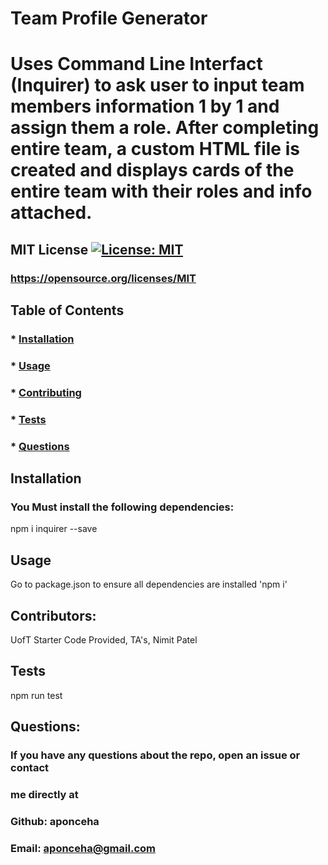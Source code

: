 # Team Profile Generator
  # Uses Command Line Interfact (Inquirer) to ask user to input team members information 1 by 1 and assign them a role. After completing entire team, a custom HTML file is created and displays cards of the entire team with their roles and info attached.

  ## MIT License [![License: MIT](https://img.shields.io/badge/License-MIT-yellow.svg)](https://opensource.org/licenses/MIT)
  ### https://opensource.org/licenses/MIT


  ## Table of Contents
  ### * [Installation](#installation)
  ### * [Usage](#usage)
  ### * [Contributing](#contributing)
  ### * [Tests](#tests)
  ### * [Questions](#questions)
  

  ## Installation
  ### You Must install the following dependencies:
  npm i inquirer --save

  ## Usage
  Go to package.json to ensure all dependencies are installed 'npm i'

  ## Contributors:
  UofT Starter Code Provided, TA's, Nimit Patel


  ## Tests
  npm run test

  ## Questions:
  ### If you have any questions about the repo, open an issue or contact 
  ### me directly at
  ### Github: aponceha
  ### Email: aponceha@gmail.com



